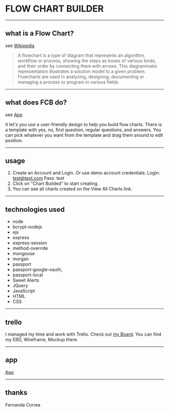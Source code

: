 # FLOW CHART BUILDER

----
## what is a Flow Chart?
see [Wikipedia](https://en.wikipedia.org/wiki/Flowchart)

> A flowchart is a type of diagram that represents an algorithm, workflow or process, showing the steps as boxes of various kinds, and their order by connecting them with arrows. This diagrammatic representation illustrates a solution model to a given problem. Flowcharts are used in analyzing, designing, documenting or managing a process or program in various fields


----
## what does FCB do?
see [App](http://flowchartbuilder.herokuapp.com/)

It let's you use a user-friendly design to help you build flow charts. There is a template with yes, no, first question, regular questions, and answers. You can pick whatever you want from the template and drag them around to edit position. 

----
## usage
1. Create an Account and Login. Or use demo account credentials: Login: test@test.com
Pass: test
2. Click on "Chart Builded" to start creating. 
3. You can see all charts created on the View All Charts link.

----
## technologies used
* node
* bcrypt-nodejs 
* ejs
* express
* express-session
* method-override
* mongoose
* morgan
* passport
* passport-google-oauth,
* passport-local
* Sweet Alerts
* JQuery
* JavaScript
* HTML
* CSS


----
## trello
I managed my time and work with Trello. Check out [my Board](https://trello.com/b/l1H6kpvA/fernanda-correa-flow-chart). You can find my ERD, Wireframe, Mockup there. 

----
## app
[App](http://flowchartbuilder.herokuapp.com/)

----
## thanks
Fernanda Correa